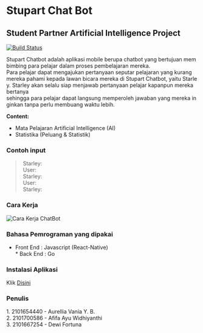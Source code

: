# Stupart Chat Bot
## Student Partner Artificial Intelligence Project

[![Build Status](https://travis-ci.org/joemccann/dillinger.svg?branch=master)](https://travis-ci.org/joemccann/dillinger)

Stupart Chatbot adalah aplikasi mobile berupa chatbot yang bertujuan membimbing para pelajar dalam proses pembelajaran mereka. Para pelajar dapat mengajukan pertanyaan seputar pelajaran yang kurang mereka pahami kepada lawan bicara mereka di Stupart Chatbot, yaitu Starley. Starley akan selalu siap menjawab pertanyaan pelajar kapanpun mereka bertanya sehingga para pelajar dapat langsung memperoleh jawaban yang mereka inginkan tanpa perlu membuang waktu lebih.

**Content:** 
* Mata Pelajaran Artificial Intelligence (AI) 
* Statistika (Peluang & Statistik)

### Contoh input
> Starley: <br/>
> User: <br/>
> Starley: <br/>
> User: <br/>
> Starley: <br/>

### Cara Kerja 
![Cara Kerja ChatBot](https://cdn.pixabay.com/photo/2017/11/13/07/14/cat-eyes-2944820_960_720.jpg)

### Bahasa Pemrograman yang dipakai
* Front End : Javascript (React-Native) <br/>
* Back End  : Go <br/>

### Instalasi Aplikasi
Klik [Disini](https://google.com/)

### Penulis
1. 2101654440 - Aurellia Vania Y. B. <br/>
2. 2101700586 - Afifa Ayu Widhiyanthi <br/>
3. 2101667254 - Dewi Fortuna <br/>
